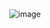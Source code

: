                                  ![image](https://github.com/user-attachments/assets/7635e34f-894c-4e6f-8b7d-bc743979c247)



            ⠀
